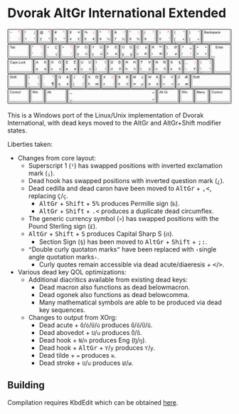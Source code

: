 # Dvorak AltGr International Extended
![layout diagram](image.png)

This is a Windows port of the Linux/Unix implementation of Dvorak International, with dead keys moved to the AltGr and AltGr+Shift modifier states.<br>

Liberties taken:<br>
  * Changes from core layout:
    - Superscript 1 (`¹`) has swapped positions with inverted exclamation mark (`¡`).
    - Dead hook has swapped positions with inverted question mark (`¿`).
    - Dead cedilla and dead caron have been moved to <kbd>AltGr</kbd> + <kbd>,<</kbd>, replacing `Ç`/`ç`.
      - <kbd>AltGr</kbd> + <kbd>Shift</kbd> + <kbd>5%</kbd> produces Permille sign (`‰`).
      - <kbd>AltGr</kbd> + <kbd>Shift</kbd> + <kbd>.<</kbd> produces a duplicate dead circumflex.
    - The generic currency symbol (`¤`) has swapped positions with the Pound Sterling sign (`£`).
    - <kbd>AltGr</kbd> + <kbd>Shift</kbd> + <kbd>S</kbd> produces Capital Sharp S (`ẞ`).
      - Section Sign (`§`) has been moved to <kbd>AltGr</kbd> + <kbd>Shift</kbd> + <kbd>;:</kbd>.
    - `“`Double curly quotaton marks`”` have been replaced with `‹`single angle quotation marks`›`.
      - Curly quotes remain accessible via dead acute/diaeresis + <kbd><</kbd>/<kbd>></kbd>.
  * Various dead key QOL optimizations:
    - Additional diacritics available from existing dead keys:
      - Dead macron also functions as dead belowmacron.
      - Dead ogonek also functions as dead belowcomma.
      - Many mathematical symbols are able to be produced via dead key sequences.
    - Changes to output from XOrg:
      - Dead acute + `Ó`/`ó`/`Ú`/`ú` produces `Ő`/`ő`/`Ű`/`ű`.
      - Dead abovedot + `U`/`u` produces `Ů`/`ů`.
      - Dead hook + `N`/`n` produces Eng (`Ŋ`/`ŋ`).
      - Dead hook + <kbd>AltGr</kbd> + `Y`/`y` produces `Ƴ`/`ƴ`.
      - Dead tilde + `=` produces `≅`.
      - Dead stroke + `U`/`u` produces `Ꞹ`/`ꞹ`.

## Building
Compilation requires KbdEdit which can be obtained [here](http://www.kbdedit.com/).
